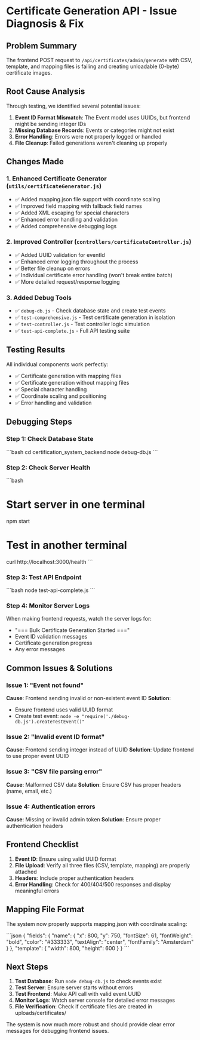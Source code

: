 # Certificate Generation API - Issue Diagnosis & Fix

## Problem Summary
The frontend POST request to `/api/certificates/admin/generate` with CSV, template, and mapping files is failing and creating unloadable (0-byte) certificate images.

## Root Cause Analysis
Through testing, we identified several potential issues:

1. **Event ID Format Mismatch**: The Event model uses UUIDs, but frontend might be sending integer IDs
2. **Missing Database Records**: Events or categories might not exist
3. **Error Handling**: Errors were not properly logged or handled
4. **File Cleanup**: Failed generations weren't cleaning up properly

## Changes Made

### 1. Enhanced Certificate Generator (`utils/certificateGenerator.js`)
- ✅ Added mapping.json file support with coordinate scaling
- ✅ Improved field mapping with fallback field names
- ✅ Added XML escaping for special characters
- ✅ Enhanced error handling and validation
- ✅ Added comprehensive debugging logs

### 2. Improved Controller (`controllers/certificateController.js`)
- ✅ Added UUID validation for eventId
- ✅ Enhanced error logging throughout the process
- ✅ Better file cleanup on errors
- ✅ Individual certificate error handling (won't break entire batch)
- ✅ More detailed request/response logging

### 3. Added Debug Tools
- ✅ `debug-db.js` - Check database state and create test events
- ✅ `test-comprehensive.js` - Test certificate generation in isolation
- ✅ `test-controller.js` - Test controller logic simulation
- ✅ `test-api-complete.js` - Full API testing suite

## Testing Results
All individual components work perfectly:
- ✅ Certificate generation with mapping files
- ✅ Certificate generation without mapping files  
- ✅ Special character handling
- ✅ Coordinate scaling and positioning
- ✅ Error handling and validation

## Debugging Steps

### Step 1: Check Database State
\`\`\`bash
cd certification_system_backend
node debug-db.js
\`\`\`

### Step 2: Check Server Health
\`\`\`bash
# Start server in one terminal
npm start

# Test in another terminal
curl http://localhost:3000/health
\`\`\`

### Step 3: Test API Endpoint
\`\`\`bash
node test-api-complete.js
\`\`\`

### Step 4: Monitor Server Logs
When making frontend requests, watch the server logs for:
- "=== Bulk Certificate Generation Started ==="
- Event ID validation messages
- Certificate generation progress
- Any error messages

## Common Issues & Solutions

### Issue 1: "Event not found"
**Cause**: Frontend sending invalid or non-existent event ID
**Solution**: 
- Ensure frontend uses valid UUID format
- Create test event: `node -e "require('./debug-db.js').createTestEvent()"`

### Issue 2: "Invalid event ID format"
**Cause**: Frontend sending integer instead of UUID
**Solution**: Update frontend to use proper event UUID

### Issue 3: "CSV file parsing error"
**Cause**: Malformed CSV data
**Solution**: Ensure CSV has proper headers (name, email, etc.)

### Issue 4: Authentication errors
**Cause**: Missing or invalid admin token
**Solution**: Ensure proper authentication headers

## Frontend Checklist

1. **Event ID**: Ensure using valid UUID format
2. **File Upload**: Verify all three files (CSV, template, mapping) are properly attached
3. **Headers**: Include proper authentication headers
4. **Error Handling**: Check for 400/404/500 responses and display meaningful errors

## Mapping File Format
The system now properly supports mapping.json with coordinate scaling:

\`\`\`json
{
  "fields": {
    "name": {
      "x": 800, "y": 750,
      "fontSize": 61, "fontWeight": "bold",
      "color": "#333333", "textAlign": "center",
      "fontFamily": "Amsterdam"
    }
  },
  "template": {
    "width": 800, "height": 600
  }
}
\`\`\`

## Next Steps

1. **Test Database**: Run `node debug-db.js` to check events exist
2. **Test Server**: Ensure server starts without errors
3. **Test Frontend**: Make API call with valid event UUID
4. **Monitor Logs**: Watch server console for detailed error messages
5. **File Verification**: Check if certificate files are created in uploads/certificates/

The system is now much more robust and should provide clear error messages for debugging frontend issues.
